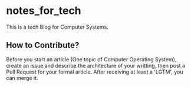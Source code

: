 # notes_for_tech
This is a tech Blog for Computer Systems.

## How to Contribute?
Before you start an article (One topic of Computer Operating System), create an issue and describe the architecture of your writting, then post a Pull Request for your formal article. After receiving at least a 'LGTM', you can merge it.
